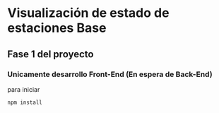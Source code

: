 
# Visualización de estado de estaciones Base 
## Fase 1 del proyecto

### Unicamente desarrollo Front-End (En espera de Back-End)

para iniciar

```npm install```
